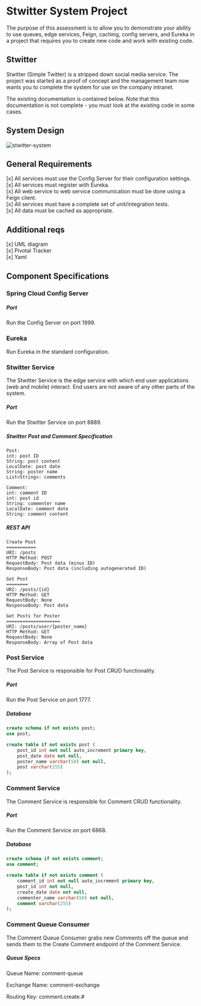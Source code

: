 # Stwitter System Project

The purpose of this assessment is to allow you to demonstrate your ability to use queues, edge services, Feign, caching, config servers, and Eureka in a project that requires you to create new code and work with existing code.

## Stwitter

Stwitter (Simple Twitter) is a stripped down social media service. The project was started as a proof of concept and the management team now wants you to complete the system for use on the company intranet.

The existing documentation is contained below. Note that this documentation is not complete - you must look at the existing code in some cases.

## System Design



![stwitter-system](images/stwitter-system.png)



## General Requirements

[x] All services must use the Config Server for their configuration settings.  
[x] All services must register with Eureka.  
[x] All web service to web service communication must be done using a Feign client.  
[x] All services must have a complete set of unit/integration tests.  
[x] All data must be cached as appropriate.  

## Additional reqs
[x] UML diagram  
[x] Pivotal Tracker  
[x] Yaml  

## Component Specifications

### Spring Cloud Config Server

##### Port

Run the Config Server on port 1999.

### Eureka

Run Eureka in the standard configuration.

### Stwitter Service

The Stwitter Service is the edge service with which end user applications (web and mobile) interact. End users are not aware of any other parts of the system.

##### Port

Run the Stwitter Service on port 8889.

##### Stwitter Post and Comment Specification

```
Post:
int: post ID
String: post content
LocalDate: post date
String: poster name
List<String>: comments

Comment:
int: comment ID
int: post id
String: commenter name
LocalDate: comment date
String: comment content
```



##### REST API

```
Create Post
===========
URI: /posts
HTTP Method: POST
RequestBody: Post data (minus ID)
ResponseBody: Post data (including autogenerated ID)

Get Post
========
URI: /posts/{id}
HTTP Method: GET
RequestBody: None
ResponseBody: Post data

Get Posts for Poster
====================
URI: /posts/user/{poster_name}
HTTP Method: GET
RequestBody: None
ResponseBody: Array of Post data

```



### Post Service

The Post Service is responsible for Post CRUD functionality.

##### Port

Run the Post Service on port 1777.

##### Database

```sql
create schema if not exists post;
use post;

create table if not exists post (
	post_id int not null auto_increment primary key,
    post_date date not null,
    poster_name varchar(50) not null,
    post varchar(255)
);
```



### Comment Service

The Comment Service is responsible for Comment CRUD functionality.

##### Port

Run the Comment Service on port 6868.

##### Database

```sql
create schema if not exists comment;
use comment;

create table if not exists comment (
	comment_id int not null auto_increment primary key,
    post_id int not null,
    create_date date not null,
    commenter_name varchar(50) not null,
    comment varchar(255)
);
```



### Comment Queue Consumer

The Comment Queue Consumer grabs new Comments off the queue and sends them to the Create Comment endpoint of the Comment Service.

##### Queue Specs

Queue Name: comment-queue

Exchange Name: comment-exchange

Routing Key: comment.create.#